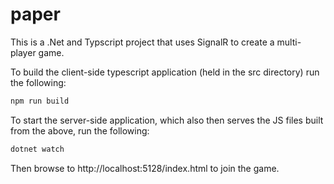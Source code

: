# paper

This is a .Net and Typscript project that uses SignalR to create a multi-player game.

To build the client-side typescript application (held in the src directory) run the following: 

```bash
npm run build
```

To start the server-side application, which also then serves the JS files built from the above, run the following:

```bash
dotnet watch
```

Then browse to http://localhost:5128/index.html to join the game.